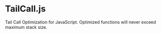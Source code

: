 # TailCall.js
Tail Call Optimization for JavaScript. Optimized functions will never exceed maximum stack size.
